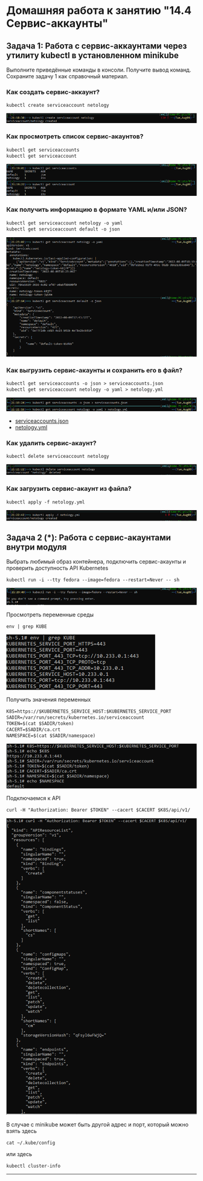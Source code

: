 # Домашняя работа к занятию "14.4 Сервис-аккаунты"

## Задача 1: Работа с сервис-аккаунтами через утилиту kubectl в установленном minikube

Выполните приведённые команды в консоли. Получите вывод команд. Сохраните
задачу 1 как справочный материал.

### Как создать сервис-аккаунт?

```
kubectl create serviceaccount netology
```
![create_svc](./screenshots/create_svc.png)

### Как просмотреть список сервис-акаунтов?

```
kubectl get serviceaccounts
kubectl get serviceaccount
```
![get_svc](./screenshots/get_svc.png)

### Как получить информацию в формате YAML и/или JSON?

```
kubectl get serviceaccount netology -o yaml
kubectl get serviceaccount default -o json
```
![save_svc_yml_json](./screenshots/get_svc_yml_json.png)

### Как выгрузить сервис-акаунты и сохранить его в файл?

```
kubectl get serviceaccounts -o json > serviceaccounts.json
kubectl get serviceaccount netology -o yaml > netology.yml
```
![save_to_file](./screenshots/save_to_file.png)

* [serviceaccounts.json](./serviceaccounts.json)
* [netology.yml](netology.yml)

### Как удалить сервис-акаунт?

```
kubectl delete serviceaccount netology
```
![delete_svc](./screenshots/delete_svc.png)

### Как загрузить сервис-акаунт из файла?

```
kubectl apply -f netology.yml
```
![apply_svc](./screenshots/apply_svc.png)

## Задача 2 (*): Работа с сервис-акаунтами внутри модуля

Выбрать любимый образ контейнера, подключить сервис-акаунты и проверить
доступность API Kubernetes

```
kubectl run -i --tty fedora --image=fedora --restart=Never -- sh
```
![run_fedora](./screenshots/2_run_fedora.png)

Просмотреть переменные среды

```
env | grep KUBE
```
![view_fedora](./screenshots/2_view_env.png)

Получить значения переменных

```
K8S=https://$KUBERNETES_SERVICE_HOST:$KUBERNETES_SERVICE_PORT
SADIR=/var/run/secrets/kubernetes.io/serviceaccount
TOKEN=$(cat $SADIR/token)
CACERT=$SADIR/ca.crt
NAMESPACE=$(cat $SADIR/namespace)
```
![get_env](./screenshots/2_get_env.png)

Подключаемся к API

```
curl -H "Authorization: Bearer $TOKEN" --cacert $CACERT $K8S/api/v1/
```
![connect_API](./screenshots/2_connect_API.png)


В случае с minikube может быть другой адрес и порт, который можно взять здесь

```
cat ~/.kube/config
```

или здесь

```
kubectl cluster-info
```

---